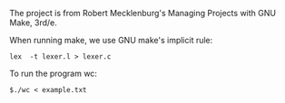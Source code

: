 The project is from Robert Mecklenburg's Managing Projects with GNU Make, 3rd/e.

When running make, we use GNU make's implicit rule:

	lex  -t lexer.l > lexer.c

To run the program wc:
	
	$./wc < example.txt
